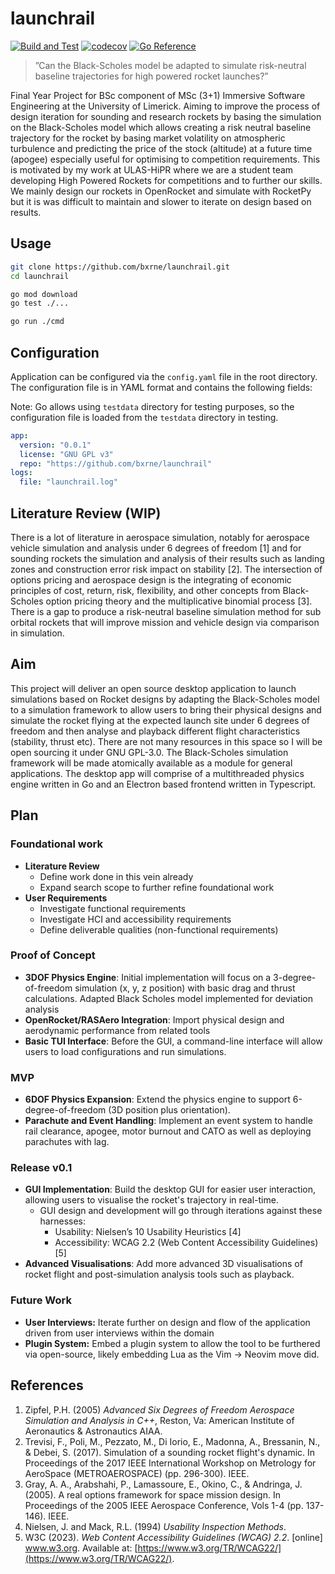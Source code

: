 # launchrail

[![Build and Test](https://github.com/bxrne/launchrail/actions/workflows/ci.yaml/badge.svg)](https://github.com/bxrne/launchrail/actions/workflows/ci.yaml) [![codecov](https://codecov.io/gh/bxrne/launchrail/graph/badge.svg?token=HDTJQK087F)](https://codecov.io/gh/bxrne/launchrail) [![Go Reference](https://pkg.go.dev/badge/github.com/bxrne/launchrail.svg)](https://pkg.go.dev/github.com/bxrne/launchrail)

> ”Can the Black-Scholes model be adapted to simulate risk-neutral baseline trajectories for high powered rocket launches?”

Final Year Project for BSc component of MSc (3+1) Immersive Software Engineering at the University of Limerick. Aiming to improve the process of design iteration for sounding and research rockets by basing the simulation on the Black-Scholes model which allows creating a risk neutral baseline trajectory for the rocket by basing market volatility on atmospheric turbulence and predicting the price of the stock (altitude) at a future time (apogee) especially useful for optimising to competition requirements. This is motivated by my work at ULAS-HiPR where we are a student team developing High Powered Rockets for competitions and to further our skills. We mainly design our rockets in OpenRocket and simulate with RocketPy but it is was difficult to maintain and slower to iterate on design based on results.

## Usage

```bash
git clone https://github.com/bxrne/launchrail.git
cd launchrail

go mod download
go test ./...

go run ./cmd
```

## Configuration

Application can be configured via the `config.yaml` file in the root directory. The configuration file is in YAML format and contains the following fields:

Note: Go allows using `testdata` directory for testing purposes, so the configuration file is loaded from the `testdata` directory in testing.

```yaml
app:
  version: "0.0.1"
  license: "GNU GPL v3"
  repo: "https://github.com/bxrne/launchrail"
logs:
  file: "launchrail.log"
```

## Literature Review (WIP)

There is a lot of literature in aerospace simulation, notably for aerospace vehicle simulation and analysis under 6 degrees of freedom [1] and for sounding rockets the simulation and analysis of their results such as landing zones and construction error risk impact on stability [2]. The intersection of options pricing and aerospace design is the integrating of economic principles of cost, return, risk, flexibility, and other concepts from Black-Scholes option pricing theory and the multiplicative binomial process [3]. There is a gap to produce a risk-neutral baseline simulation method for sub orbital rockets that will improve mission and vehicle design via comparison in simulation.

## Aim

This project will deliver an open source desktop application to launch simulations based on Rocket designs by adapting the Black-Scholes model to a simulation framework to allow users to bring their physical designs and simulate the rocket flying at the expected launch site under 6 degrees of freedom and then analyse and playback different flight characteristics (stability, thrust etc). There are not many resources in this space so I will be open sourcing it under GNU GPL-3.0. The Black-Scholes simulation framework will be made atomically available as a module for general applications. The desktop app will comprise of a multithreaded physics engine written in Go and an Electron based frontend written in Typescript.

## Plan

### Foundational work

- **Literature Review**
  - Define work done in this vein already
  - Expand search scope to further refine foundational work
- **User Requirements**
  - Investigate functional requirements
  - Investigate HCI and accessibility requirements
  - Define deliverable qualities (non-functional requirements)

### Proof of Concept

- **3DOF Physics Engine**: Initial implementation will focus on a 3-degree-of-freedom simulation (x, y, z position) with basic drag and thrust calculations. Adapted Black Scholes model implemented for deviation analysis
- **OpenRocket/RASAero Integration**: Import physical design and aerodynamic performance from related tools
- **Basic TUI Interface**: Before the GUI, a command-line interface will allow users to load configurations and run simulations.

### MVP

- **6DOF Physics Expansion**: Extend the physics engine to support 6-degree-of-freedom (3D position plus orientation).
- **Parachute and Event Handling**: Implement an event system to handle rail clearance, apogee, motor burnout and CATO as well as deploying parachutes with lag.

### Release v0.1

- **GUI Implementation**: Build the desktop GUI for easier user interaction, allowing users to visualise the rocket's trajectory in real-time.
  - GUI design and development will go through iterations against these harnesses:
    - Usability: Nielsen’s 10 Usability Heuristics [4]
    - Accessibility: WCAG 2.2 (Web Content Accessibility Guidelines) [5]
- **Advanced Visualisations**: Add more advanced 3D visualisations of rocket flight and post-simulation analysis tools such as playback.

### Future Work

- **User Interviews:** Iterate further on design and flow of the application driven from user interviews within the domain
- **Plugin System:** Embed a plugin system to allow the tool to be furthered via open-source, likely embedding Lua as the Vim → Neovim move did.

## References

1. Zipfel, P.H. (2005) *Advanced Six Degrees of Freedom Aerospace Simulation and Analysis in C++*, Reston, Va: American Institute of Aeronautics & Astronautics AIAA.
2. Trevisi, F., Poli, M., Pezzato, M., Di Iorio, E., Madonna, A., Bressanin, N., & Debei, S. (2017). Simulation of a sounding rocket flight's dynamic. In Proceedings of the 2017 IEEE International Workshop on Metrology for AeroSpace (METROAEROSPACE) (pp. 296-300). IEEE.
3. Gray, A. A., Arabshahi, P., Lamassoure, E., Okino, C., & Andringa, J. (2005). A real options framework for space mission design. In Proceedings of the 2005 IEEE Aerospace Conference, Vols 1-4 (pp. 137-146). IEEE.
4. Nielsen, J. and Mack, R.L. (1994) *Usability Inspection Methods*.
5. W3C (2023). *Web Content Accessibility Guidelines (WCAG) 2.2*. [online] www.w3.org. Available at: [https://www.w3.org/TR/WCAG22/](https://www.w3.org/TR/WCAG22/).
